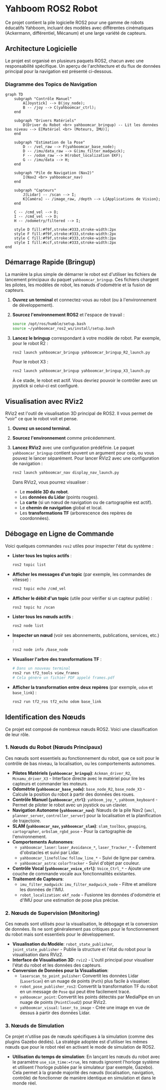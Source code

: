 # Yahboom ROS2 Robot

Ce projet contient la pile logicielle ROS2 pour une gamme de robots éducatifs Yahboom, incluant des modèles avec différentes cinématiques (Ackermann, différentiel, Mécanum) et une large variété de capteurs.

## Architecture Logicielle

Le projet est organisé en plusieurs paquets ROS2, chacun avec une responsabilité spécifique. Un aperçu de l'architecture et du flux de données principal pour la navigation est présenté ci-dessous.

### Diagramme des Topics de Navigation

```mermaid
graph TD
    subgraph "Contrôle Manuel"
        A[Joystick] --> B(joy_node);
        B -- /joy --> C(yahboomcar_ctrl);
    end

    subgraph "Drivers Matériels"
        D(Driver du Robot <br> yahboomcar_bringup) -- Lit les données bas niveau --> E[Matériel <br> (Moteurs, IMU)];
    end

    subgraph "Estimation de la Pose"
        D -- /vel_raw --> F(yahboomcar_base_node);
        D -- /imu/data_raw --> G(imu_filter_madgwick);
        F -- /odom_raw --> H(robot_localization EKF);
        G -- /imu/data --> H;
    end

    subgraph "Pile de Navigation (Nav2)"
        I(Nav2 <br> yahboomcar_nav)
    end

    subgraph "Capteurs"
        J[Lidar] -- /scan --> I;
        K[Caméra] -- /image_raw, /depth --> L{Applications de Vision};
    end

    C -- /cmd_vel --> D;
    I -- /cmd_vel --> D;
    H -- /odometry/filtered --> I;

    style D fill:#f9f,stroke:#333,stroke-width:2px
    style F fill:#f9f,stroke:#333,stroke-width:2px
    style C fill:#f9f,stroke:#333,stroke-width:2px
    style I fill:#ccf,stroke:#333,stroke-width:2px
end
```

## Démarrage Rapide (Bringup)

La manière la plus simple de démarrer le robot est d'utiliser les fichiers de lancement principaux du paquet `yahboomcar_bringup`. Ces fichiers chargent les pilotes, les modèles de robot, les nœuds d'odométrie et la fusion de capteurs.

1.  **Ouvrez un terminal** et connectez-vous au robot (ou à l'environnement de développement).

2.  **Sourcez l'environnement ROS2** et l'espace de travail :
    ```bash
    source /opt/ros/humble/setup.bash
    source ~/yahboomcar_ros2_ws/install/setup.bash
    ```

3.  **Lancez le bringup** correspondant à votre modèle de robot. Par exemple, pour le robot R2 :
    ```bash
    ros2 launch yahboomcar_bringup yahboomcar_bringup_R2_launch.py
    ```
    Pour le robot X3 :
    ```bash
    ros2 launch yahboomcar_bringup yahboomcar_bringup_X3_launch.py
    ```
    À ce stade, le robot est actif. Vous devriez pouvoir le contrôler avec un joystick si celui-ci est configuré.

## Visualisation avec RViz2

RViz2 est l'outil de visualisation 3D principal de ROS2. Il vous permet de "voir" ce que le robot voit et pense.

1.  **Ouvrez un second terminal.**

2.  **Sourcez l'environnement** comme précédemment.

3.  **Lancez RViz2** avec une configuration prédéfinie. Le paquet `yahboomcar_bringup` contient souvent un argument pour cela, ou vous pouvez le lancer séparément. Pour lancer RViz2 avec une configuration de navigation :
    ```bash
    ros2 launch yahboomcar_nav display_nav_launch.py
    ```
    Dans RViz2, vous pourrez visualiser :
    -   Le **modèle 3D du robot**.
    -   Les **données du Lidar** (points rouges).
    -   La **carte** (si un nœud de navigation ou de cartographie est actif).
    -   Le **chemin de navigation** global et local.
    -   Les **transformations TF** (arborescence des repères de coordonnées).

## Débogage en Ligne de Commande

Voici quelques commandes `ros2` utiles pour inspecter l'état du système :

-   **Lister tous les topics actifs** :
    ```bash
    ros2 topic list
    ```

-   **Afficher les messages d'un topic** (par exemple, les commandes de vitesse) :
    ```bash
    ros2 topic echo /cmd_vel
    ```

-   **Afficher le débit d'un topic** (utile pour vérifier si un capteur publie) :
    ```bash
    ros2 topic hz /scan
    ```

-   **Lister tous les nœuds actifs** :
    ```bash
    ros2 node list
    ```

-   **Inspecter un nœud** (voir ses abonnements, publications, services, etc.) :
    ```bash
    ros2 node info /base_node
    ```

-   **Visualiser l'arbre des transformations TF** :
    ```bash
    # Dans un nouveau terminal
    ros2 run tf2_tools view_frames
    # Cela génère un fichier PDF appelé frames.pdf
    ```

-   **Afficher la transformation entre deux repères** (par exemple, `odom` et `base_link`) :
    ```bash
    ros2 run tf2_ros tf2_echo odom base_link
    ```
## Identification des Nœuds

Ce projet est composé de nombreux nœuds ROS2. Voici une classification de leur rôle.

### 1. Nœuds du Robot (Nœuds Principaux)

Ces nœuds sont essentiels au fonctionnement du robot, que ce soit pour le contrôle de bas niveau, la localisation, ou les comportements autonomes.

-   **Pilotes Matériels (`yahboomcar_bringup`)**: `Ackman_driver_R2`, `Mcnamu_driver_X3` - Interface directe avec le matériel pour lire les capteurs et commander les moteurs.
-   **Odométrie (`yahboomcar_base_node`)**: `base_node_R2`, `base_node_X3` - Calcule la position du robot à partir des données des roues.
-   **Contrôle Manuel (`yahboomcar_ctrl`)**: `yahboom_joy_*`, `yahboom_keyboard` - Permet de piloter le robot avec un joystick ou un clavier.
-   **Navigation Autonome (`yahboomcar_nav`)**: Nœuds de la pile Nav2 (`amcl`, `planner_server`, `controller_server`) pour la localisation et la planification de trajectoire.
-   **SLAM (`yahboomcar_nav`, `yahboomcar_slam`)**: `slam_toolbox`, `gmapping`, `cartographer`, `orbslam_rgbd_pose` - Pour la cartographie de l'environnement.
-   **Comportements Autonomes**:
    -   `yahboomcar_laser`: `laser_Avoidance_*`, `laser_Tracker_*` - Évitement d'obstacles et suivi par Lidar.
    -   `yahboomcar_linefollow`: `follow_line_*` - Suivi de ligne par caméra.
    -   `yahboomcar_astra`: `colorTracker` - Suivi d'objet par couleur.
-   **Contrôle Vocal (`yahboomcar_voice_ctrl`)**: `Voice_Ctrl_*` - Ajoute une couche de commande vocale aux fonctionnalités existantes.
-   **Traitement de Capteurs**:
    -   `imu_filter_madgwick`: `imu_filter_madgwick_node` - Filtre et améliore les données de l'IMU.
    -   `robot_localization`: `ekf_node` - Fusionne les données d'odométrie et d'IMU pour une estimation de pose plus précise.

### 2. Nœuds de Supervision (Monitoring)

Ces nœuds sont utilisés pour la visualisation, le débogage et la conversion de données. Ils ne sont généralement pas critiques pour le fonctionnement du robot mais sont essentiels pour le développement.

-   **Visualisation du Modèle**: `robot_state_publisher`, `joint_state_publisher` - Publie la structure et l'état du robot pour la visualisation dans RViz2.
-   **Interface de Visualisation 3D**: `rviz2` - L'outil principal pour visualiser l'état du robot et les données des capteurs.
-   **Conversion de Données pour la Visualisation**:
    -   `laserscan_to_point_pulisher`: Convertit les données Lidar (`LaserScan`) en un nuage de points (`Path`) plus facile à visualiser.
    -   `robot_pose_publisher_ros2`: Convertit la transformation TF du robot en un message de `Pose` qui peut être facilement tracé.
    -   `yahboomcar_point`: Convertit les points détectés par MediaPipe en un nuage de points (`PointCloud2`) pour RViz2.
    -   `yahboomcar_visual`: `laser_to_image` - Crée une image en vue de dessus à partir des données Lidar.

### 3. Nœuds de Simulation

Ce projet n'utilise pas de nœuds spécifiques à la simulation (comme des plugins Gazebo dédiés). La stratégie adoptée est d'utiliser les mêmes nœuds que pour le robot réel en activant le mode de simulation de ROS2.

-   **Utilisation du temps de simulation**: En lançant les nœuds du robot avec le paramètre `use_sim_time:=true`, les nœuds ignorent l'horloge système et utilisent l'horloge publiée par le simulateur (par exemple, Gazebo). Cela permet à la grande majorité des nœuds (localisation, navigation, contrôle) de fonctionner de manière identique en simulation et dans le monde réel.
